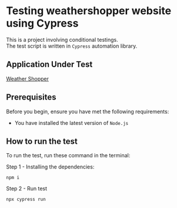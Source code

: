 # Testing weathershopper website using Cypress

This is a project involving conditional testings.
<br>The test script is written in `Cypress` automation library.

## Application Under Test

[Weather Shopper](http://weathershopper.pythonanywhere.com/)

## Prerequisites

Before you begin, ensure you have met the following requirements:

- You have installed the latest version of `Node.js`

## How to run the test

To run the test, run these command in the terminal:

Step 1 - Installing the dependencies:

```
npm i
```

Step 2 - Run test

```
npx cypress run
```
